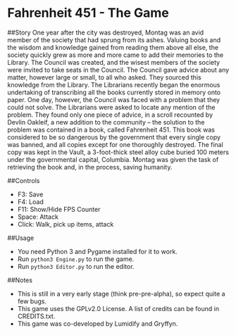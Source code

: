 # Fahrenheit 451 - The Game
##Story
One year after the city was destroyed, Montag was an avid member of the society that had sprung from its ashes. Valuing books and the wisdom and knowledge gained from reading them above all else, the society quickly grew as more and more came to add their memories to the Library. The Council was created, and the wisest members of the society were invited to take seats in the Council. The Council gave advice about any matter, however large or small, to all who asked. They sourced this knowledge from the Library. The Librarians recently began the enormous undertaking of transcribing all the books currently stored in memory onto paper. One day, however, the Council was faced with a problem that they could not solve. The Librarians were asked to locate any mention of the problem. They found only one piece of advice, in a scroll recounted by Devlin Oakleif, a new addition to the community – the solution to the problem was contained in a book, called Fahrenheit 451. This book was considered to be so dangerous by the government that every single copy was banned, and all copies except for one thoroughly destroyed. The final copy was kept in the Vault, a 3-foot-thick steel alloy cube buried 100 meters under the governmental capital, Columbia. Montag was given the task of retrieving the book and, in the process, saving humanity.

##Controls
* F3: Save
* F4: Load
* F11: Show/Hide FPS Counter
* Space: Attack
* Click: Walk, pick up items, attack

##Usage
+ You need Python 3 and Pygame installed for it to work.
+ Run ``python3 Engine.py`` to run the game.
+ Run ``python3 Editor.py`` to run the editor.

##Notes
* This is still in a very early stage (think pre-pre-alpha), so expect quite a few bugs.
* This game uses the GPLv2.0 License. A list of credits can be found in CREDITS.txt.
* This game was co-developed by Lumidify and Gryffyn.

